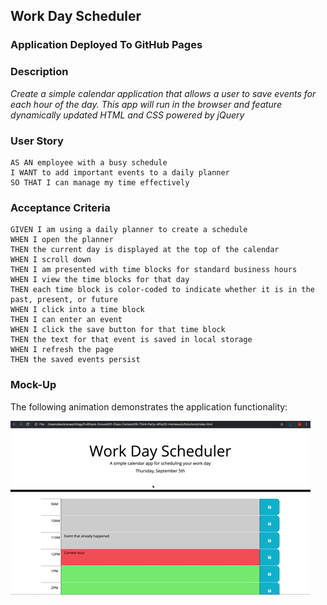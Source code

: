 ## Work Day Scheduler

### Application Deployed To GitHub Pages 


### Description 

*Create a simple calendar application that allows a user to save events for each hour of the day. This app will run in the browser and feature dynamically updated HTML and CSS powered by jQuery*

### User Story 

```text
AS AN employee with a busy schedule
I WANT to add important events to a daily planner
SO THAT I can manage my time effectively
```

### Acceptance Criteria

```text
GIVEN I am using a daily planner to create a schedule
WHEN I open the planner
THEN the current day is displayed at the top of the calendar
WHEN I scroll down
THEN I am presented with time blocks for standard business hours
WHEN I view the time blocks for that day
THEN each time block is color-coded to indicate whether it is in the past, present, or future
WHEN I click into a time block
THEN I can enter an event
WHEN I click the save button for that time block
THEN the text for that event is saved in local storage
WHEN I refresh the page
THEN the saved events persist
```

### Mock-Up
The following animation demonstrates the application functionality:

![](assets/images/mock-up.gif)